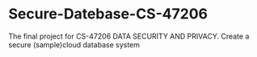 # Secure-Datebase-CS-47206
The final project for CS-47206 DATA SECURITY AND PRIVACY. Create a secure (sample)cloud database system

